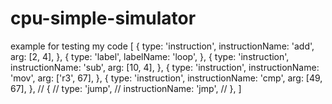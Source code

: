 # cpu-simple-simulator

example for testing my code
[
    {
        type: 'instruction',
        instructionName: 'add',
        arg: [2, 4],
    },
    {
      type: 'label',
      labelName: 'loop',
    },
    {
        type: 'instruction',
        instructionName: 'sub',
        arg: [10, 4],
    },
    {
        type: 'instruction',
        instructionName: 'mov',
        arg: ['r3', 67],
    },
    {
        type: 'instruction',
        instructionName: 'cmp',
        arg: [49, 67],
    },
    // {
    //     type: 'jump',
    //     instructionName: 'jmp',
    // },
]
